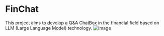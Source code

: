 # FinChat
This project aims to develop a Q&amp;A ChatBox in the financial field based on LLM (Large Language Model) technology.
![image](https://github.com/user-attachments/assets/f763ad9d-9d6c-4ddb-b6f0-3f8b512e6950)

